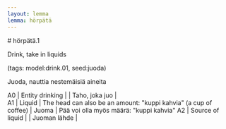 ```yaml
---
layout: lemma
lemma: hörpätä
---
```


<div class="sense">
# <span class="sensename">hörpätä.1</span>

<span class="description">Drink, take in liquids</span>

(tags: model:drink.01, seed:juoda)

<span class="description">Juoda, nauttia nestemäisiä aineita</span>

A0 | Entity drinking |   | Taho, joka juo |  
A1 | Liquid | The head can also be an amount: "kuppi kahvia" (a cup of coffee) | Juoma | Pää voi olla myös määrä: "kuppi kahvia"
A2 | Source of liquid |   | Juoman lähde |  

</div>

